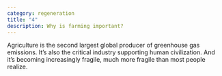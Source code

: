 ```yaml
---
category: regeneration
title: "4"
description: Why is farming important?
---
```

Agriculture is the second largest global producer of greenhouse gas emissions. It’s also the critical industry supporting human civilization. And it’s becoming increasingly fragile, much more fragile than most people realize.